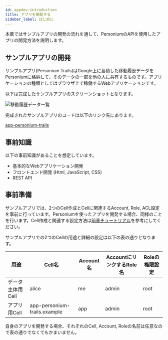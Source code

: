```yaml
---
id: appdev-introduction
title: アプリを開発する
sidebar_label: はじめに
---
```


本章ではサンプルアプリの開発の流れを通して、PersoniumのAPIを使用したアプリの開発方法を説明します。

## サンプルアプリの開発

サンプルアプリ(Personium Trails)はGoogle上に蓄積した移動履歴データをPersoniumに格納して、そのデータの一部を他の人に共有するものです。アプリケーションの種類としてはブラウザ上で稼働するWebアプリケーションです。

以下は完成したサンプルアプリのスクリーンショットとなります。

![移動履歴データ一覧](assets/getting-started/trails_locations_public.png)

完成されたサンプルアプリのコードは以下のリンク先にあります。

[app-personium-trails](https://github.com/personium/app-personium-trails)

## 事前知識

以下の事前知識があることを想定しています。

* 基本的なWebアプリケーション開発
* フロントエンド開発 (Html, JavaScript, CSS)
* REST API

## 事前準備

サンプルアプリでは、2つのCell作成とCellに関連するAccount, Role, ACL設定を事前に行っています。Personiumを使ったアプリを開発する場合、同様のことを行います。Cell作成と関連する設定方法は[前章チュートリアル](../unit-administrator/tutorial.md)を参考にしてください。  

サンプルアプリでの2つのCellの用途と詳細の設定は以下の表の通りとなります。

|用途|Cell名|Account名|AccountにリンクするRole名|Roleの権限設定|
|----|---|---------|-----------------------|--------------|
|データ主体用Cell|alice|me|admin|root|
|アプリ用Cell|app-personium-trails.example|app|admin|root|

自身のアプリを開発する場合、それぞれのCell, Account, Roleの名前は任意なので表の通りでなくてもかまいません。
